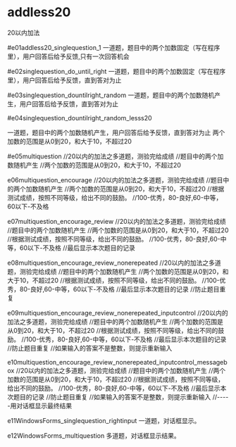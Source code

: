 ﻿# addless20
20以内加法

#e01addless20_singlequestion_1 一道题，题目中的两个加数固定（写在程序里），用户回答后给予反馈,只有一次回答机会

#e02singlequestion_do_until_right 一道题，题目中的两个加数固定（写在程序里），用户回答后给予反馈，直到答对为止

#e03singlequestion_dountilright_random 一道题，题目中的两个加数随机产生，用户回答后给予反馈，直到答对为止

#e04singlequestion_dountilright_random_lesss20

一道题，题目中的两个加数随机产生，用户回答后给予反馈，直到答对为止
两个加数的范围是从0到20，和大于10，不超过20

#e05multiquestion
//20以内的加法之多道题，测验完给成绩
//题目中的两个加数随机产生
//两个加数的范围是从0到20，和大于10，不超过20

e06multiquestion_encourage
//20以内的加法之多道题，测验完给成绩
//题目中的两个加数随机产生
//两个加数的范围是从0到20，和大于10，不超过20
//根据测试成绩，按照不同等级，给出不同的鼓励。
//100-优秀，80-良好,60-中等，60以下-不及格

e07multiquestion_encourage_review
//20以内的加法之多道题，测验完给成绩
//题目中的两个加数随机产生
//两个加数的范围是从0到20，和大于10，不超过20
//根据测试成绩，按照不同等级，给出不同的鼓励。
//100-优秀，80-良好,60-中等，60以下-不及格
//最后显示本次题目的记录

e08multiquestion_encourage_review_nonerepeated
//20以内的加法之多道题，测验完给成绩
//题目中的两个加数随机产生
//两个加数的范围是从0到20，和大于10，不超过20
//根据测试成绩，按照不同等级，给出不同的鼓励。
//100-优秀，80-良好,60-中等，60以下-不及格
//最后显示本次题目的记录
//防止题目重复

e09multiquestion_encourage_review_nonerepeated_inputcontrol
//20以内的加法之多道题，测验完给成绩
//题目中的两个加数随机产生
//两个加数的范围是从0到20，和大于10，不超过20
//根据测试成绩，按照不同等级，给出不同的鼓励。
//100-优秀，80-良好,60-中等，60以下-不及格
//最后显示本次题目的记录
//防止题目重复
//如果输入的答案不是整数，则提示重新输入

e10multiquestion_encourage_review_nonerepeated_inputcontrol_messagebox
//20以内的加法之多道题，测验完给成绩
//题目中的两个加数随机产生
//两个加数的范围是从0到20，和大于10，不超过20
//根据测试成绩，按照不同等级，给出不同的鼓励。
//100-优秀，80-良好,60-中等，60以下-不及格
//最后显示本次题目的记录
//防止题目重复
//如果输入的答案不是整数，则提示重新输入
//-----用对话框显示最终结果

e11WindowsForms_singlequestion_rightinput
一道题，对话框显示。

e12WindowsForms_multiquestion
多道题，对话框显示结果。


